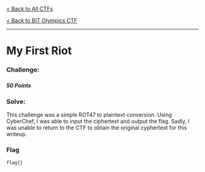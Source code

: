 [< Back to All CTFs](https://github.com/KrisLloyd/CTF#ctf-solves)

[< Back to BIT Olympics CTF](https://github.com/KrisLloyd/CTF#bit-olymipcs-march-2021)
***

# My First Riot

### Challenge:
##### <ciphertext>
##### 50 Points


### Solve:

This challenge was a simple ROT47 to plaintext conversion. Using CyberChef, I was able to input the ciphertext and output the flag. Sadly, I was unable to return to the CTF to obtain the original cyphertext for this writeup.

### Flag
```
flag{}
```
